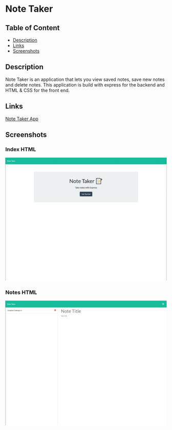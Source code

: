 # Note Taker

  ## Table of Content
  * [Description](#description)
  * [Links](#links)
  * [Screenshots](#screenshots)


## Description
Note Taker is an application that lets you view saved notes, save new notes and delete notes. This application is build with express for the backend and HTML & CSS for the front end.

## Links
[Note Taker App](https://note-taker-ucf.herokuapp.com/)

## Screenshots

### Index HTML
<img src="./img/index.JPG" width="1000">

### Notes HTML
<img src="./img/notes.JPG" width="1000">

